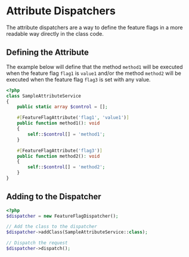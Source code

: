 # Attribute Dispatchers

The attribute dispatchers are a way to define the feature flags in a more readable way directly in the class code.

## Defining the Attribute

The example below will define that the method `method1` will be executed when the feature flag `flag1` is `value1` 
and/or the method `method2` will be executed when the feature flag `flag3` is set with any value.

```php
<?php
class SampleAttributeService
{
    public static array $control = [];

    #[FeatureFlagAttribute('flag1', 'value1')]
    public function method1(): void
    {
        self::$control[] = 'method1';
    }

    #[FeatureFlagAttribute('flag3')]
    public function method2(): void
    {
        self::$control[] = 'method2';
    }
}
```

## Adding to the Dispatcher

```php
<?php
$dispatcher = new FeatureFlagDispatcher();

// Add the class to the dispatcher
$dispatcher->addClass(SampleAttributeService::class);

// Dispatch the request
$dispatcher->dispatch();
```

